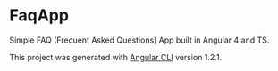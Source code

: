 # FaqApp

Simple FAQ (Frecuent Asked Questions) App built in Angular 4 and TS.

This project was generated with [Angular CLI](https://github.com/angular/angular-cli) version 1.2.1.

